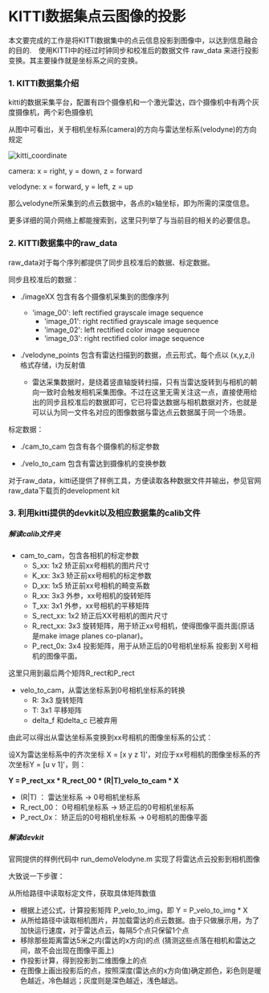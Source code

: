 # KITTI数据集点云图像的投影


本文要完成的工作是将KITTI数据集中的点云信息投影到图像中，以达到信息融合的目的.　使用KITTI中的经过时钟同步和校准后的数据文件 raw_data 来进行投影变换。其主要操作就是坐标系之间的变换。

<!--more-->

### 1. KITTI数据集介绍

kitti的数据采集平台，配置有四个摄像机和一个激光雷达，四个摄像机中有两个灰度摄像机，两个彩色摄像机

从图中可看出，关于相机坐标系(camera)的方向与雷达坐标系(velodyne)的方向规定

![kitti_coordinate](https://gitee.com/yanglysysu/pic_assets/raw/master/kitti_coord.png)

camera: x = right, y = down, z = forward

velodyne: x = forward, y = left, z = up

那么velodyne所采集到的点云数据中，各点的x轴坐标，即为所需的深度信息。

更多详细的简介网络上都能搜索到，这里只列举了与当前目的相关的必要信息。

### 2. KITTI数据集中的raw_data

raw_data对于每个序列都提供了同步且校准后的数据、标定数据。

同步且校准后的数据：

- ./imageXX 包含有各个摄像机采集到的图像序列
  
  - 'image_00': left rectified grayscale image sequence
    - 'image_01': right rectified grayscale image sequence
    - 'image_02': left rectified color image sequence
    - 'image_03': right rectified color image sequence

- ./velodyne_points 包含有雷达扫描到的数据，点云形式，每个点以 (x,y,z,i) 格式存储，i为反射值
  
  - 雷达采集数据时，是绕着竖直轴旋转扫描，只有当雷达旋转到与相机的朝向一致时会触发相机采集图像。不过在这里无需关注这一点，直接使用给出的同步且校准后的数据即可，它已将雷达数据与相机数据对齐，也就是可以认为同一文件名对应的图像数据与雷达点云数据属于同一个场景。

标定数据：

- ./cam_to_cam 包含有各个摄像机的标定参数

- ./velo_to_cam 包含有雷达到摄像机的变换参数

对于raw_data，kitti还提供了样例工具，方便读取各种数据文件并输出，参见官网raw_data下载页的development kit

### 3. 利用kitti提供的devkit以及相应数据集的calib文件

##### 解读calib文件夹

- cam_to_cam，包含各相机的标定参数
  - S_xx: 1x2 矫正前xx号相机的图片尺寸
  - K_xx: 3x3 矫正前xx号相机的标定参数
  - D_xx: 1x5 矫正前xx号相机的畸变系数
  - R_xx: 3x3 外参，xx号相机的旋转矩阵
  - T_xx: 3x1 外参，xx号相机的平移矩阵
  - S_rect_xx: 1x2 矫正后XX号相机的图片尺寸
  - R_rect_xx: 3x3 旋转矩阵，用于矫正xx号相机，使得图像平面共面(原话是make image planes co-planar)。
  - P_rect_0x: 3x4 投影矩阵，用于从矫正后的0号相机坐标系 投影到 X号相机的图像平面。

这里只用到最后两个矩阵R_rect和P_rect

- velo_to_cam，从雷达坐标系到0号相机坐标系的转换
  - R: 3x3 旋转矩阵
  - T:  3x1 平移矩阵
  - delta_f 和delta_c 已被弃用

由此可以得出从雷达坐标系变换到xx号相机的图像坐标系的公式：

设X为雷达坐标系中的齐次坐标 X = [x y z 1]'，对应于xx号相机的图像坐标系的齐次坐标Y = [u v 1]'，则：

**Y = P_rect_xx * R_rect_00 * (R|T)_velo_to_cam * X**

- (R|T) ： 雷达坐标系 -> 0号相机坐标系
- R_rect_00： 0号相机坐标系 -> 矫正后的0号相机坐标系
- P_rect_0x： 矫正后的0号相机坐标系 -> 0号相机的图像平面

##### 解读devkit

官网提供的样例代码中 run_demoVelodyne.m 实现了将雷达点云投影到相机图像

大致说一下步骤：

从所给路径中读取标定文件，获取具体矩阵数值

- 根据上述公式，计算投影矩阵 P_velo_to_img，即 Y = P_velo_to_img * X
- 从所给路径中读取相机图片，并加载雷达的点云数据。由于只做展示用，为了加快运行速度，对于雷达点云，每隔5个点只保留1个点
- 移除那些距离雷达5米之内(雷达的x方向)的点 (猜测这些点落在相机和雷达之间，故不会出现在图像平面上)
- 作投影计算，得到投影到二维图像上的点
- 在图像上画出投影后的点，按照深度(雷达点的x方向值)确定颜色，彩色则是暖色越近，冷色越远；灰度则是深色越近，浅色越远。

